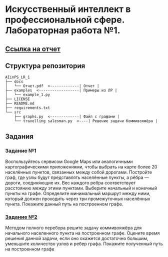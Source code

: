 # Искусственный интеллект в профессиональной сфере. Лабораторная работа №1.

## [Ссылка на отчет](docs/Отчет.pdf)

## Структура репозитория

```
AIinPS_LR_1
├── docs
│   └── Отчет.pdf  <-------------| Отчет |
├── examples  <------------------| Примеры из ЛР |
│   └── example_1.py 
├── LICENSE
├── README.md
├── requirements.txt
└── src 
    ├── graphs.py  <-------------| Файл с графами |
    └── travelling salesman.py  <----| Решение задачи Коммивояжёра |
```

## Задания

### Задание №1

Воспользуйтесь сервисом Google Maps или аналогичными картографическими
приложениями, чтобы выбрать на карте более 20 населённых пунктов,
связанных между собой дорогами. Постройте граф, где узлы будут
представлять населённые пункты, а рёбра — дороги, соединяющие их. Вес
каждого ребра соответствует расстоянию между этими пунктами. Выберите
начальный и конечный пункты на графе. Определите минимальный маршрут
между ними, который должен проходить через три промежуточных
населённых пункта. Покажите данный путь на построенном графе.

### [Задание №2](src/travelling_salesman.py)

Методом полного перебора решите задачу коммивояжёра для начального
населенного пункта на построенном графе. Оцените время решения данной
задачи, если оно окажется достаточно большим, уменьшите количество узлов
и ребер графа. Покажите полученный путь на построенном графе
